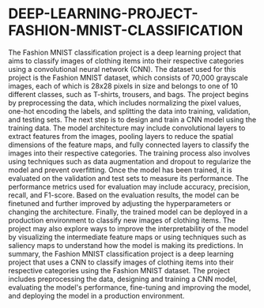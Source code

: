 # DEEP-LEARNING-PROJECT-FASHION-MNIST-CLASSIFICATION
The Fashion MNIST classification project is a deep learning project that aims to classify images of clothing items into their respective categories using a convolutional neural network (CNN). The dataset used for this project is the Fashion MNIST dataset, which consists of 70,000 grayscale images, each of which is 28x28 pixels in size and belongs to one of 10 different classes, such as T-shirts, trousers, and bags. The project begins by preprocessing the data, which includes normalizing the pixel values, one-hot encoding the labels, and splitting the data into training, validation, and testing sets. The next step is to design and train a CNN model using the training data. The model architecture may include convolutional layers to extract features from the images, pooling layers to reduce the spatial dimensions of the feature maps, and fully connected layers to classify the images into their respective categories. The training process also involves using techniques such as data augmentation and dropout to regularize the model and prevent overfitting. Once the model has been trained, it is evaluated on the validation and test sets to measure its performance. The performance metrics used for evaluation may include accuracy, precision, recall, and F1-score. Based on the evaluation results, the model can be finetuned and further improved by adjusting the hyperparameters or changing the architecture. Finally, the trained model can be deployed in a production environment to classify new images of clothing items. The project may also explore ways to improve the interpretability of the model by visualizing the intermediate feature maps or using techniques such as saliency maps to understand how the model is making its predictions. In summary, the Fashion MNIST classification project is a deep learning project that uses a CNN to classify images of clothing items into their respective categories using the Fashion MNIST dataset. The project includes preprocessing the data, designing and training a CNN model, evaluating the model's performance, fine-tuning and improving the model, and deploying the model in a production environment.
